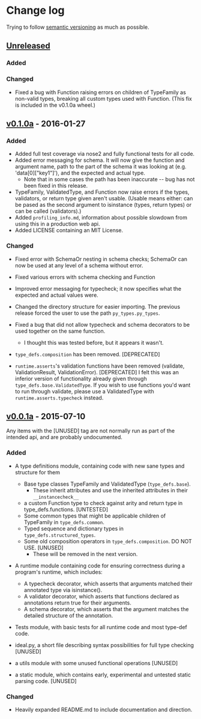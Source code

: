 # Change log

Trying to follow [semantic versioning](http://semver.org) as much as possible.

## [Unreleased][unreleased]

### Added

### Changed

- Fixed a bug with Function raising errors on children of TypeFamily as non-valid types, breaking all custom types used with Function.
  (This fix is included in the v0.1.0a wheel.)

## [v0.1.0a] - 2016-01-27

### Added

- Added full test coverage via nose2 and fully functional tests for all code.
- Added error messaging for schema. It will now give the function and argument name, path to the part of the schema it was looking at
    (e.g. 'data[0]["key1"]'), and the expected and actual type.
    - Note that in some cases the path has been inaccurate -- bug has not been fixed in this release.
- TypeFamily, ValidatedType, and Function now raise errors if the types, validators, or return type given aren't usable.
  (Usable means either: can be pased as the second argument to isinstance (types, return types) or can be called (validators).)
- Added `profiling_info.md`, information about possible slowdown from using this in a production web api.
- Added LICENSE containing an MIT License.

### Changed

- Fixed error with SchemaOr nesting in schema checks; SchemaOr can now be used at any level of a schema without error.
- Fixed various errors with schema checking and Function
- Improved error messaging for typecheck; it now specifies what the expected and actual values were.
- Changed the directory structure for easier importing.  The previous release forced the user to use the path `py_types.py_types`.
- Fixed a bug that did not allow typecheck and schema decorators to be used together on the same function.
  - I thought this was tested before, but it appears it wasn't.

- `type_defs.composition` has been removed. [DEPRECATED]
- `runtime.asserts`'s validation functions have been removed (validate, ValidationResult, ValidationError). [DEPRECATED]
    I felt this was an inferior version of functionality already given through `type_defs.base.ValidatedType`.
    If you wish to use functions you'd want to run through validate, please use a ValidatedType with `runtime.asserts.typecheck` instead.


## [v0.0.1a] - 2015-07-10
Any items with the [UNUSED] tag are not normally run as part of the intended api, and are probably undocumented.

### Added
- A type definitions module, containing code with new sane types and structure for them
  - Base type classes TypeFamily and ValidatedType (`type_defs.base`).
    - These inherit attributes and use the inherited attributes in their `__instancecheck__`
  - a custom Function type to check against arity and return type in type_defs.functions. [UNTESTED]
  - Some common types that might be applicable children of TypeFamily in `type_defs.common`.
  - Typed sequence and dictionary types in `type_defs.structured_types`.
  - Some old composition operators in `type_defs.composition`. DO NOT USE. [UNUSED]
    - These will be removed in the next version.

- A runtime module containing code for ensuring correctness during a program's runtime, which includes:
  - A typecheck decorator, which asserts that arguments matched their annotated type via isinstance().
  - A validator decorator, which asserts that functions declared as annotations return true for their arguments.
  - A schema decorator, which asserts that the argument matches the detailed structure of the annotation.

- Tests module, with basic tests for all runtime code and most type-def code.

- ideal.py, a short file describing syntax possibilities for full type checking [UNUSED]
- a utils module with some unused functional operations [UNUSED]
- a static module, which contains early, experimental and untested static parsing code. [UNUSED]

### Changed
- Heavily expanded README.md to include documentation and direction.


[unreleased]: https://github.com/zekna/py-types/compare/v0.1.0a...HEAD
[v0.1.0a]: https://github.com/zekna/py-types/releases/tag/v0.1.0a
[v0.0.1a]: https://github.com/zekna/py-types/releases/tag/v0.0.1a
